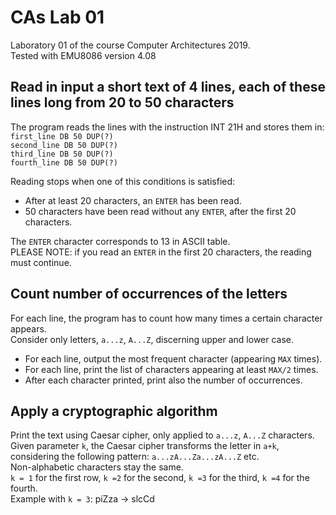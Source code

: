 # CAs Lab 01
Laboratory 01 of the course Computer Architectures 2019.<br/>
Tested with EMU8086 version 4.08

## Read in input a short text of 4 lines, each of these lines long from 20 to 50 characters
The program reads the lines with the instruction INT 21H and stores them in:<br/>
`first_line DB 50 DUP(?)`<br/>
`second_line DB 50 DUP(?)`<br/>
`third_line DB 50 DUP(?)`<br/>
`fourth_line DB 50 DUP(?)`

Reading stops when one of this conditions is satisfied:
- After at least 20 characters, an `ENTER` has been read.
- 50 characters have been read without any `ENTER`, after the first 20 characters.<br/>

The `ENTER` character corresponds to 13 in ASCII table.<br/>
PLEASE NOTE: if you read an `ENTER` in the first 20 characters, the reading must continue.

## Count number of occurrences of the letters
For each line, the program has to count how many times a certain character appears.<br/>
Consider only letters, `a...z`, `A...Z`, discerning upper and lower case.
- For each line, output the most frequent character (appearing `MAX` times).
- For each line, print the list of characters appearing at least `MAX/2` times.
- After each character printed, print also the number of occurrences.

## Apply a cryptographic algorithm
Print the text using Caesar cipher, only applied to `a...z`, `A...Z` characters.<br/>
Given parameter `k`, the Caesar cipher transforms the letter in `a+k`, considering the following pattern: `a...zA...Za...zA...Z` etc.<br/>
Non-alphabetic characters stay the same.<br/>
`k = 1` for the first row, `k =2` for the second, `k =3` for the third, `k =4` for the fourth.<br/>
Example with `k = 3`: piZza -> slcCd
